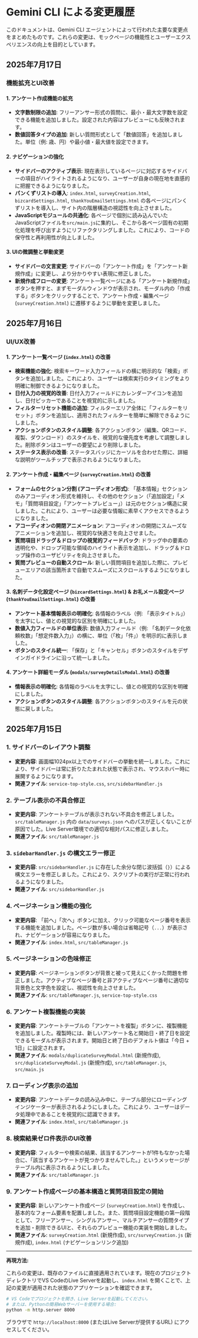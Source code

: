 # Gemini CLI による変更履歴

このドキュメントは、Gemini CLI エージェントによって行われた主要な変更点をまとめたものです。これらの変更は、モックページの機能性とユーザーエクスペリエンスの向上を目的としています。

## 2025年7月17日

### 機能拡充とUI改善

#### 1. アンケート作成機能の拡充
-   **文字数制限の追加**: フリーアンサー形式の質問に、最小・最大文字数を設定できる機能を追加しました。設定された内容はプレビューにも反映されます。
-   **数値回答タイプの追加**: 新しい質問形式として「数値回答」を追加しました。単位（例: 歳、円）や最小値・最大値を設定できます。

#### 2. ナビゲーションの強化
-   **サイドバーのアクティブ表示**: 現在表示しているページに対応するサイドバーの項目がハイライトされるようになり、ユーザーが自身の現在地を直感的に把握できるようになりました。
-   **パンくずリストの導入**: `index.html`, `surveyCreation.html`, `bizcardSettings.html`, `thankYouEmailSettings.html` の各ページにパンくずリストを導入し、サイト内の階層構造の視認性を向上させました。
-   **JavaScriptモジュールの共通化**: 各ページで個別に読み込んでいたJavaScriptファイルを`src/main.js`に集約し、そこから各ページ固有の初期化処理を呼び出すようにリファクタリングしました。これにより、コードの保守性と再利用性が向上しました。

#### 3. UIの微調整と挙動変更
-   **サイドバーの文言変更**: サイドバーの「アンケート作成」を「アンケート新規作成」に変更し、より分かりやすい表現に修正しました。
-   **新規作成フローの変更**: アンケート一覧ページにある「アンケート新規作成」ボタンを押すと、まずモーダルウィンドウが表示され、モーダル内の「作成する」ボタンをクリックすることで、アンケート作成・編集ページ (`surveyCreation.html`) に遷移するように挙動を変更しました。

## 2025年7月16日

### UI/UX改善

#### 1. アンケート一覧ページ (`index.html`) の改善
-   **検索機能の強化**: 検索キーワード入力フィールドの横に明示的な「検索」ボタンを追加しました。これにより、ユーザーは検索実行のタイミングをより明確に制御できるようになりました。
-   **日付入力の視覚的改善**: 日付入力フィールドにカレンダーアイコンを追加し、日付ピッカーであることを視覚的に示しました。
-   **フィルターリセット機能の追加**: フィルターエリア全体に「フィルターをリセット」ボタンを追加し、適用されたフィルターを簡単に解除できるようにしました。
-   **アクションボタンのスタイル調整**: 各アクションボタン（編集、QRコード、複製、ダウンロード）のスタイルを、視覚的な優先度を考慮して調整しました。削除ボタンはユーザーの要望により削除しました。
-   **ステータス表示の改善**: ステータスバッジにカーソルを合わせた際に、詳細な説明がツールチップで表示されるようになりました。

#### 2. アンケート作成・編集ページ (`surveyCreation.html`) の改善
-   **フォームのセクション分割 (アコーディオン形式)**: 「基本情報」セクションのみアコーディオン形式を維持し、その他のセクション（「追加設定」「メモ」「質問項目設定」「アンケートプレビュー」）は元のセクション構造に戻しました。これにより、ユーザーは必要な情報に素早くアクセスできるようになりました。
-   **アコーディオンの開閉アニメーション**: アコーディオンの開閉にスムーズなアニメーションを追加し、視覚的な快適さを向上させました。
-   **質問項目ドラッグ＆ドロップの視覚的フィードバック**: ドラッグ中の要素の透明化や、ドロップ可能な領域のハイライト表示を追加し、ドラッグ＆ドロップ操作のユーザビリティを向上させました。
-   **質問プレビューの自動スクロール**: 新しい質問項目を追加した際に、プレビューエリアの該当箇所まで自動でスムーズにスクロールするようになりました。

#### 3. 名刺データ化設定ページ (`bizcardSettings.html`) & お礼メール設定ページ (`thankYouEmailSettings.html`) の改善
-   **アンケート基本情報表示の明確化**: 各情報のラベル（例: 「表示タイトル」）を太字にし、値との視覚的な区別を明確にしました。
-   **数値入力フィールドの単位表示**: 数値入力フィールド（例: 「名刺データ化依頼枚数」「想定件数入力」）の横に、単位（「枚」「件」）を明示的に表示しました。
-   **ボタンのスタイル統一**: 「保存」と「キャンセル」ボタンのスタイルをデザインガイドラインに沿って統一しました。

#### 4. アンケート詳細モーダル (`modals/surveyDetailsModal.html`) の改善
-   **情報表示の明確化**: 各情報のラベルを太字にし、値との視覚的な区別を明確にしました。
-   **アクションボタンのスタイル調整**: 各アクションボタンのスタイルを元の状態に戻しました。

## 2025年7月15日

### 1. サイドバーのレイアウト調整

-   **変更内容**: 画面幅1024px以上でのサイドバーの挙動を統一しました。これにより、サイドバーは常に折りたたまれた状態で表示され、マウスホバー時に展開するようになります。
-   **関連ファイル**: `service-top-style.css`, `src/sidebarHandler.js`

### 2. テーブル表示の不具合修正

-   **変更内容**: アンケートテーブルが表示されない不具合を修正しました。`src/tableManager.js` 内の `data/surveys.json` へのパスが正しくないことが原因でした。Live Server環境での適切な相対パスに修正しました。
-   **関連ファイル**: `src/tableManager.js`

### 3. `sidebarHandler.js` の構文エラー修正

-   **変更内容**: `src/sidebarHandler.js` に存在した余分な閉じ波括弧（`}`）による構文エラーを修正しました。これにより、スクリプトの実行が正常に行われるようになりました。
-   **関連ファイル**: `src/sidebarHandler.js`

### 4. ページネーション機能の強化

-   **変更内容**: 「前へ」「次へ」ボタンに加え、クリック可能なページ番号を表示する機能を追加しました。ページ数が多い場合は省略記号（`...`）が表示され、ナビゲーションが容易になりました。
-   **関連ファイル**: `index.html`, `src/tableManager.js`

### 5. ページネーションの色味修正

-   **変更内容**: ページネーションボタンが背景と被って見えにくかった問題を修正しました。アクティブなページ番号と非アクティブなページ番号に適切な背景色と文字色を設定し、視認性を向上させました。
-   **関連ファイル**: `src/tableManager.js`, `service-top-style.css`

### 6. アンケート複製機能の実装

-   **変更内容**: アンケートテーブルの「アンケートを複製」ボタンに、複製機能を追加しました。複製時には、新しいアンケート名と開始日・終了日を設定できるモーダルが表示されます。開始日と終了日のデフォルト値は「今日 + 1日」に設定されます。
-   **関連ファイル**: `modals/duplicateSurveyModal.html` (新規作成), `src/duplicateSurveyModal.js` (新規作成), `src/tableManager.js`, `src/main.js`

### 7. ローディング表示の追加

-   **変更内容**: アンケートデータの読み込み中に、テーブル部分にローディングインジケーターが表示されるようにしました。これにより、ユーザーはデータ処理中であることを視覚的に認識できます。
-   **関連ファイル**: `index.html`, `src/tableManager.js`

### 8. 検索結果ゼロ件表示のUI改善

-   **変更内容**: フィルターや検索の結果、該当するアンケートが1件もなかった場合に、「該当するアンケートが見つかりませんでした。」というメッセージがテーブル内に表示されるようにしました。
-   **関連ファイル**: `src/tableManager.js`

### 9. アンケート作成ページの基本構造と質問項目設定の開始

-   **変更内容**: 新しいアンケート作成ページ (`surveyCreation.html`) を作成し、基本的なフォーム要素を配置しました。また、質問項目設定機能の第一段階として、フリーアンサー、シングルアンサー、マルチアンサーの質問タイプを追加・削除できるUIと、それらのプレビュー機能の実装を開始しました。
-   **関連ファイル**: `surveyCreation.html` (新規作成), `src/surveyCreation.js` (新規作成), `index.html` (ナビゲーションリンク追加)

---

**再現方法:**

これらの変更は、既存のファイルに直接適用されています。現在のプロジェクトディレクトリでVS CodeのLive Serverを起動し、`index.html` を開くことで、上記の変更が適用された状態のアプリケーションを確認できます。

```bash
# VS Codeでプロジェクトを開き、Live Serverを起動してください。
# または、Pythonの簡易Webサーバーを使用する場合:
python -m http.server 8000
```

ブラウザで `http://localhost:8000` (またはLive Serverが提供するURL) にアクセスしてください。